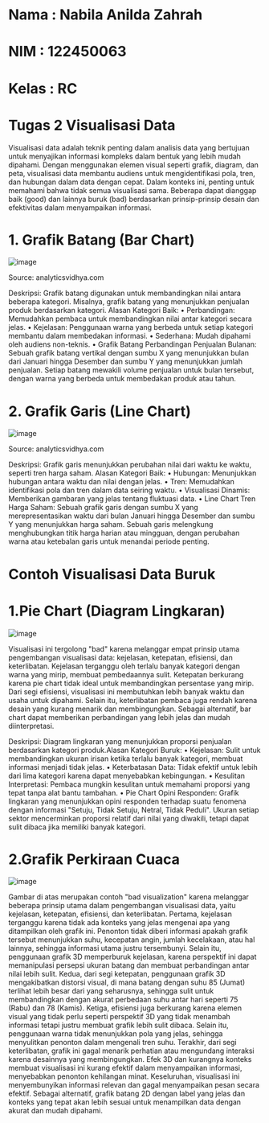 # Nama	 : Nabila Anilda Zahrah
# NIM	   : 122450063
# Kelas	 : RC
# Tugas 2  Visualisasi Data
Visualisasi data adalah teknik penting dalam analisis data yang bertujuan untuk menyajikan informasi kompleks dalam bentuk yang lebih mudah dipahami. Dengan menggunakan elemen visual seperti grafik, diagram, dan peta, visualisasi data membantu audiens untuk mengidentifikasi pola, tren, dan hubungan dalam data dengan cepat. Dalam konteks ini, penting untuk memahami bahwa tidak semua visualisasi sama. Beberapa dapat dianggap baik (good) dan lainnya buruk (bad) berdasarkan prinsip-prinsip desain dan efektivitas dalam menyampaikan informasi.
# 1.	Grafik Batang (Bar Chart)
 ![image](https://github.com/user-attachments/assets/07b1d7ee-632e-4a33-a0f6-7863e6a53e84)

Source: analyticsvidhya.com

Deskripsi: Grafik batang digunakan untuk membandingkan nilai antara beberapa kategori. Misalnya, grafik batang yang menunjukkan penjualan produk berdasarkan kategori. Alasan Kategori Baik:
•	Perbandingan: Memudahkan pembaca untuk membandingkan nilai antar kategori secara jelas.
•	Kejelasan: Penggunaan warna yang berbeda untuk setiap kategori membantu dalam membedakan informasi.
•	Sederhana: Mudah dipahami oleh audiens non-teknis.
•	Grafik Batang Perbandingan Penjualan Bulanan: Sebuah grafik batang vertikal dengan sumbu X yang menunjukkan bulan dari Januari hingga Desember dan sumbu Y yang menunjukkan jumlah penjualan. Setiap batang mewakili volume penjualan untuk bulan tersebut, dengan warna yang berbeda untuk membedakan produk atau tahun.








# 2.	Grafik Garis (Line Chart)
![image](https://github.com/user-attachments/assets/3ab90401-4868-41ae-93e1-f72bed76b717)



Source: analyticsvidhya.com

Deskripsi: Grafik garis menunjukkan perubahan nilai dari waktu ke waktu, seperti tren harga saham. Alasan Kategori Baik:
•	Hubungan: Menunjukkan hubungan antara waktu dan nilai dengan jelas.
•	Tren: Memudahkan identifikasi pola dan tren dalam data seiring waktu.
•	Visualisasi Dinamis: Memberikan gambaran yang jelas tentang fluktuasi data.
•	Line Chart Tren Harga Saham: Sebuah grafik garis dengan sumbu X yang merepresentasikan waktu dari bulan Januari hingga Desember dan sumbu Y yang menunjukkan harga saham. Sebuah garis melengkung menghubungkan titik harga harian atau mingguan, dengan perubahan warna atau ketebalan garis untuk menandai periode penting.

# Contoh Visualisasi Data Buruk
# 1.Pie Chart (Diagram Lingkaran)
![image](https://github.com/user-attachments/assets/8abb4a0f-bbc7-4648-83c9-8ad92662a7fa)

Visualisasi ini tergolong "bad" karena melanggar empat prinsip utama pengembangan visualisasi data: kejelasan, ketepatan, efisiensi, dan keterlibatan. Kejelasan terganggu oleh terlalu banyak kategori dengan warna yang mirip, membuat pembedaannya sulit. Ketepatan berkurang karena pie chart tidak ideal untuk membandingkan persentase yang mirip. Dari segi efisiensi, visualisasi ini membutuhkan lebih banyak waktu dan usaha untuk dipahami. Selain itu, keterlibatan pembaca juga rendah karena desain yang kurang menarik dan membingungkan. Sebagai alternatif, bar chart dapat memberikan perbandingan yang lebih jelas dan mudah diinterpretasi.
 


Deskripsi: Diagram lingkaran yang menunjukkan proporsi penjualan berdasarkan kategori produk.Alasan Kategori Buruk:
•	Kejelasan: Sulit untuk membandingkan ukuran irisan ketika terlalu banyak kategori, membuat informasi menjadi tidak jelas.
•	Keterbatasan Data: Tidak efektif untuk lebih dari lima kategori karena dapat menyebabkan kebingungan.
•	Kesulitan Interpretasi: Pembaca mungkin kesulitan untuk memahami proporsi yang tepat tanpa alat bantu tambahan.
•	Pie Chart Opini Responden: Grafik lingkaran yang menunjukkan opini responden terhadap suatu fenomena dengan informasi "Setuju, Tidak Setuju, Netral, Tidak Peduli". Ukuran setiap sektor mencerminkan proporsi relatif dari nilai yang diwakili, tetapi dapat sulit dibaca jika memiliki banyak kategori.

# 2.Grafik Perkiraan Cuaca 
![image](https://github.com/user-attachments/assets/d1c94ae7-2c52-4d6a-9bb7-ce85ac9a4d5d)

 
Gambar di atas merupakan contoh "bad visualization" karena melanggar beberapa prinsip utama dalam pengembangan visualisasi data, yaitu kejelasan, ketepatan, efisiensi, dan keterlibatan. Pertama, kejelasan terganggu karena tidak ada konteks yang jelas mengenai apa yang ditampilkan oleh grafik ini. Penonton tidak diberi informasi apakah grafik tersebut menunjukkan suhu, kecepatan angin, jumlah kecelakaan, atau hal lainnya, sehingga informasi utama justru tersembunyi. Selain itu, penggunaan  grafik 3D  memperburuk kejelasan, karena perspektif ini dapat memanipulasi persepsi ukuran batang dan membuat perbandingan antar nilai lebih sulit.
Kedua, dari segi ketepatan, penggunaan grafik 3D mengakibatkan distorsi visual, di mana batang dengan suhu 85 (Jumat) terlihat lebih besar dari yang seharusnya, sehingga sulit untuk membandingkan dengan akurat perbedaan suhu antar hari seperti 75 (Rabu) dan 78 (Kamis). Ketiga, efisiensi juga berkurang karena elemen visual yang tidak perlu seperti perspektif 3D yang tidak menambah informasi tetapi justru membuat grafik lebih sulit dibaca. Selain itu, penggunaan warna tidak menunjukkan pola yang jelas, sehingga menyulitkan penonton dalam mengenali tren suhu.
Terakhir, dari segi keterlibatan, grafik ini gagal menarik perhatian atau mengundang interaksi karena desainnya yang membingungkan. Efek 3D dan kurangnya konteks membuat visualisasi ini kurang efektif dalam menyampaikan informasi, menyebabkan penonton kehilangan minat. Keseluruhan, visualisasi ini menyembunyikan informasi relevan dan gagal menyampaikan pesan secara efektif. Sebagai alternatif, grafik batang 2D dengan label yang jelas dan konteks yang tepat akan lebih sesuai untuk menampilkan data dengan akurat dan mudah dipahami.


